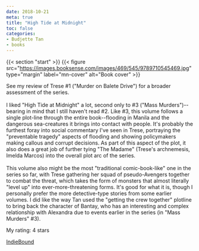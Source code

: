 ```yaml
---
date: 2018-10-21
meta: true
title: "High Tide at Midnight"
toc: false
categories:
- Budjette Tan
- books
---
```


{{< section "start" >}}
{{< figure src="https://images.booksense.com/images/469/545/9789710545469.jpg" type="margin" label="mn-cover" alt="Book cover" >}}

See my review of Trese #1 ("Murder on Balete Drive") for a broader assessment of the series.<br /><br />I liked "High Tide at Midnight" a lot, second only to #3 ("Mass Murders")--bearing in mind that I still haven't read #2. Like #3, this volume follows a single plot-line through the entire book--flooding in Manila and the dangerous sea-creatures it brings into contact with people. It's probably the furthest foray into social commentary I've seen in Trese, portraying the "preventable tragedy" aspects of flooding and showing policymakers making callous and corrupt decisions. As part of this aspect of the plot, it also does a great job of further tying "The Madame" (Trese's archnemesis, Imelda Marcos) into the overall plot arc of the series. <br /><br />This volume also might be the most "traditional comic-book-like" one in the series so far, with Trese gathering her squad of pseudo-Avengers together to combat the threat, which takes the form of monsters that almost literally "level up" into ever-more-threatening forms. It's good for what it is, though I personally prefer the more detective-type stories from some earlier volumes. I did like the way Tan used the "getting the crew together" plotline to bring back the character of Bantay, who has an interesting and complex relationship with Alexandra due to events earlier in the series (in "Mass Murders" #3). 

My rating: 4 stars  

[IndieBound](https://www.indiebound.org/book/9789710545469)
